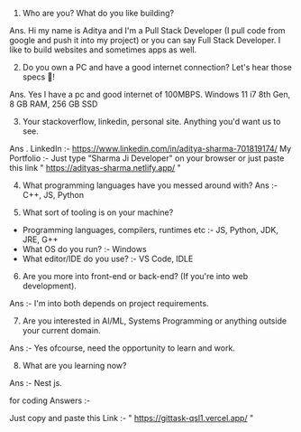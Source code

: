 1. Who are you? What do you like building?

Ans. Hi my name is Aditya and I'm a Pull Stack Developer (I pull code from google and push it into my project) or you can say Full Stack Developer. I like to build websites and sometimes apps as well.

2. Do you own a PC and have a good internet connection? Let's hear those specs 💪!

Ans. Yes I have a pc and good internet of 100MBPS. 
Windows 11
i7 8th Gen, 8 GB RAM, 256 GB SSD

3. Your stackoverflow, linkedin, personal site. Anything you'd want us to see.

Ans . 
LinkedIn :- https://www.linkedin.com/in/aditya-sharma-701819174/
My Portfolio :- Just type "Sharma Ji Developer" on your browser or just paste this link " https://adityas-sharma.netlify.app/ "

4. What programming languages have you messed around with?
Ans :- C++, JS, Python

5. What sort of tooling is on your machine?
  - Programming languages, compilers, runtimes etc :- JS, Python, JDK, JRE, G++
  - What OS do you run? :- Windows
  - What editor/IDE do you use? :- VS Code, IDLE

6. Are you more into front-end or back-end? (If you're
into web development).

Ans :- I'm into both depends on project requirements.

7. Are you interested in AI/ML, Systems Programming
or anything outside your current domain.

Ans :- Yes ofcourse, need the opportunity to learn and work.

8. What are you learning now?

Ans :- Nest js.

for coding Answers :-

Just copy and paste this Link :- " https://gittask-qsl1.vercel.app/ "